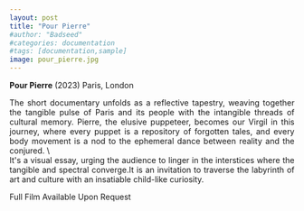 ```yaml
---
layout: post
title: "Pour Pierre"
#author: "Badseed"
#categories: documentation
#tags: [documentation,sample]
image: pour_pierre.jpg
---
```

**Pour Pierre** (2023) Paris, London

 <div align="justify"> 
  
The short documentary unfolds as a reflective tapestry, weaving together the tangible pulse of Paris and its people with the intangible threads of cultural memory. Pierre, the elusive puppeteer, becomes our Virgil in this journey, where every puppet is a repository of forgotten tales, and every body movement is a nod to the ephemeral dance between reality and the conjured. 
\ \
It's a visual essay, urging the audience to linger in the interstices where the tangible and spectral converge.It is an invitation to traverse the labyrinth of art and culture with an insatiable child-like curiosity.

</div>

Full Film Available Upon Request 
